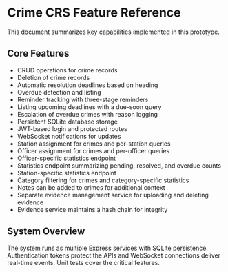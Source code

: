 # Crime CRS Feature Reference

This document summarizes key capabilities implemented in this prototype.

## Core Features
- CRUD operations for crime records
- Deletion of crime records
- Automatic resolution deadlines based on heading
- Overdue detection and listing
- Reminder tracking with three-stage reminders
- Listing upcoming deadlines with a due-soon query
- Escalation of overdue crimes with reason logging
- Persistent SQLite database storage
- JWT-based login and protected routes
- WebSocket notifications for updates
- Station assignment for crimes and per-station queries
- Officer assignment for crimes and per-officer queries
- Officer-specific statistics endpoint
- Statistics endpoint summarizing pending, resolved, and overdue counts
- Station-specific statistics endpoint
- Category filtering for crimes and category-specific statistics
- Notes can be added to crimes for additional context
- Separate evidence management service for uploading and deleting evidence
- Evidence service maintains a hash chain for integrity

## System Overview
The system runs as multiple Express services with SQLite persistence. Authentication tokens protect the APIs and WebSocket connections deliver real-time events. Unit tests cover the critical features.
